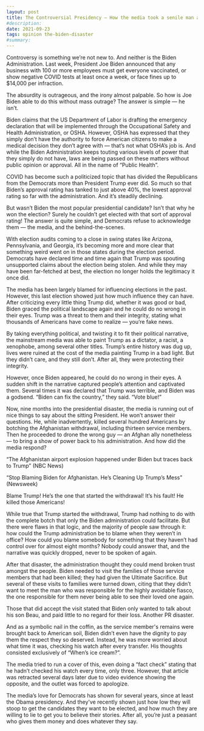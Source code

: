 ```yaml
---
layout: post
title: The Controversial Presidency — How the media took a senile man and made him President
#description:
date: 2021-09-23
tags: opinion the-biden-disaster
#summary:
---
```


Controversy is something we’re not new to. And neither is the Biden Administration. Last week, President Joe Biden announced that any business with 100 or more employees must get everyone vaccinated, or show negative COVID tests at least once a week, or face fines up to $14,000 per infraction.

The absurdity is outrageous, and the irony almost palpable. So how is Joe Biden able to do this without mass outrage? The answer is simple — he isn’t.

Biden claims that the US Department of Labor is drafting the emergency declaration that will be implemented through the Occupational Safety and Health Administration, or OSHA. However, OSHA has expressed that they simply don’t have the authority to force American citizens to make a medical decision they don’t agree with — that’s not what OSHA’s job is. And while the Biden Administration keeps touting various levels of power that they simply do not have, laws are being passed on these matters without public opinion or approval. All in the name of “Public Health”.

COVID has become such a politicized topic that has divided the Republicans from the Democrats more than President Trump ever did. So much so that Biden’s approval rating has tanked to just above 40%, the lowest approval rating so far with the administration. And it’s steadily declining.

But wasn’t Biden the most popular presidential candidate? Isn’t that why he won the election? Surely he couldn’t get elected with that sort of approval rating! The answer is quite simple, and Democrats refuse to acknowledge them — the media, and the behind-the-scenes.

With election audits coming to a close in swing states like Arizona, Pennsylvania, and Georgia, it’s becoming more and more clear that something weird went on in those states during the election period. Democrats have declared time and time again that Trump was spouting unsupported claims about the election being stolen. And while they may have been far-fetched at best, the election no longer holds the legitimacy it once did.

The media has been largely blamed for influencing elections in the past. However, this last election showed just how much influence they can have. After criticizing every little thing Trump did, whether it was good or bad, Biden graced the political landscape again and he could do no wrong in their eyes. Trump was a threat to them and their integrity, stating what thousands of Americans have come to realize — you’re fake news.

By taking everything political, and twisting it to fit their political narrative, the mainstream media was able to paint Trump as a dictator, a racist, a xenophobe, among several other titles. Trump’s entire history was dug up, lives were ruined at the cost of the media painting Trump in a bad light. But they didn’t care, and they still don’t. After all, they were protecting their integrity.

However, once Biden appeared, he could do no wrong in their eyes. A sudden shift in the narrative captured people’s attention and captivated them. Several times it was declared that Trump was terrible, and Biden was a godsend. “Biden can fix the country,” they said. “Vote blue!”

Now, nine months into the presidential disaster, the media is running out of nice things to say about the sitting President. He won’t answer their questions. He, while inadvertently, killed several hundred Americans by botching the Afghanistan withdrawal, including thirteen service members. Then he proceeded to drone the wrong guy — an Afghan ally nonetheless — to bring a show of power back to his administration. And how did the media respond?

“The Afghanistan airport explosion happened under Biden but traces back to Trump” (NBC News)

“Stop Blaming Biden for Afghanistan. He’s Cleaning Up Trump’s Mess” (Newsweek)

Blame Trump! He’s the one that started the withdrawal! It’s his fault! He killed those Americans!

While true that Trump started the withdrawal, Trump had nothing to do with the complete botch that only the Biden administration could facilitate. But there were flaws in that logic, and the majority of people saw through it: how could the Trump administration be to blame when they weren’t in office? How could you blame somebody for something that they haven’t had control over for almost eight months? Nobody could answer that, and the narrative was quickly dropped, never to be spoken of again.

After that disaster, the administration thought they could mend broken trust amongst the people. Biden needed to visit the families of those service members that had been killed; they had given the Ultimate Sacrifice. But several of these visits to families were turned down, citing that they didn’t want to meet the man who was responsible for the highly avoidable fiasco, the one responsible for them never being able to see their loved one again.

Those that did accept the visit stated that Biden only wanted to talk about his son Beau, and paid little to no regard for their loss. Another PR disaster.

And as a symbolic nail in the coffin, as the service member's remains were brought back to American soil, Biden didn’t even have the dignity to pay them the respect they so deserved. Instead, he was more worried about what time it was, checking his watch after every transfer. His thoughts consisted exclusively of “When’s ice cream?”.

The media tried to run a cover of this, even doing a “fact check” stating that he hadn’t checked his watch every time, only three. However, that article was retracted several days later due to video evidence showing the opposite, and the outlet was forced to apologize.

The media’s love for Democrats has shown for several years, since at least the Obama presidency. And they’ve recently shown just how low they will stoop to get the candidates they want to be elected, and how much they are willing to lie to get you to believe their stories. After all, you’re just a peasant who gives them money and does whatever they say.